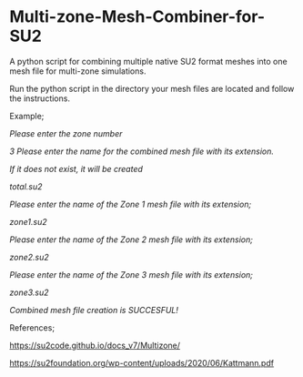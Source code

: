 # Multi-zone-Mesh-Combiner-for-SU2
A python script for combining multiple native SU2 format meshes into one mesh file for multi-zone simulations.

Run the python script in the directory your mesh files are located and follow the instructions.

Example;

_Please enter the zone number_

_3_
_Please enter the name for the combined mesh file with its extension._

_If it does not exist, it will be created_

_total.su2_

_Please enter the name of the Zone 1 mesh file with its extension;_

_zone1.su2_

_Please enter the name of the Zone 2 mesh file with its extension;_

_zone2.su2_

_Please enter the name of the Zone 3 mesh file with its extension;_

_zone3.su2_

_Combined mesh file creation is SUCCESFUL!_

References;

https://su2code.github.io/docs_v7/Multizone/

https://su2foundation.org/wp-content/uploads/2020/06/Kattmann.pdf 
